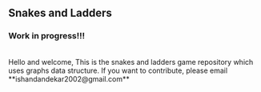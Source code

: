 ## Snakes and Ladders
### Work in progress!!!
<br>
Hello and welcome,
This is the snakes and ladders game repository which uses graphs data structure.
If you want to contribute, please email **ishandandekar2002@gmail.com**
